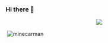 ### Hi there 👋



 <p img align="center" > <img src="https://tenor.com/tr/view/bruce-almighty-comedy-jim-carrey-angry-typing-gif-3479485"/>
 </p>

 
<p>&nbsp;<img align="center" src="https://github-readme-stats.vercel.app/api/top-langs?username=minecarman&show_icons=true&theme=highcontrast&bg_color=151515&locale=en&layout=compact" alt="minecarman" /></p>
